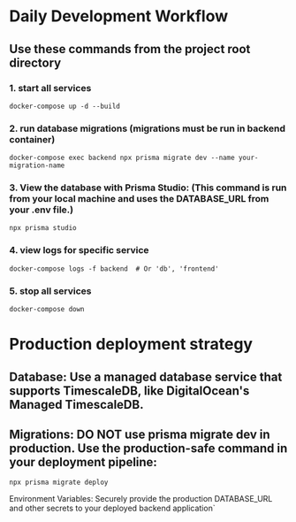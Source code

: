 # Daily Development Workflow

## Use these commands from the project root directory

### 1. start all services
`docker-compose up -d --build`

### 2. run database migrations (migrations must be run in backend container)
`docker-compose exec backend npx prisma migrate dev --name your-migration-name`

### 3. View the database with Prisma Studio: (This command is run from your local machine and uses the DATABASE_URL from your .env file.)
`npx prisma studio`

### 4. view logs for specific service
`docker-compose logs -f backend  # Or 'db', 'frontend'`

### 5. stop all  services
`docker-compose down`

# Production deployment strategy

## Database: Use a managed database service that supports TimescaleDB, like DigitalOcean's Managed TimescaleDB.
 
## Migrations: DO NOT use prisma migrate dev in production. Use the production-safe command in your deployment pipeline:
`npx prisma migrate deploy`

Environment Variables: Securely provide the production DATABASE_URL and other secrets to your deployed backend application`

      
